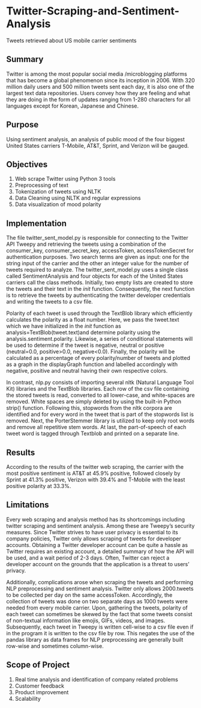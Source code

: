 # Twitter-Scraping-and-Sentiment-Analysis
Tweets retrieved about US mobile carrier sentiments


## Summary

Twitter is among the most popular social media /microblogging platforms that has become a global phenomenon since its inception in 2006. With 320 million daily users and 500 million tweets sent each day, it is also one of the largest text data repositories. Users convey how they are feeling and what they are doing in the form of updates ranging from 1-280 characters for all languages except for Korean, Japanese and Chinese.  


## Purpose

Using sentiment analysis, an analysis of public mood of the four biggest United States carriers  T-Mobile, AT&T, Sprint, and Verizon will be gauged.




## Objectives

1.	Web scrape Twitter using Python 3 tools
2.	Preprocessing of text
3.	Tokenization of tweets using NLTK
4.	 Data Cleaning using NLTK and regular expressions
5.	Data visualization of mood polarity


## Implementation


The file twitter_sent_model.py is responsible for connecting to the Twitter API Tweepy and retrieving the tweets using a combination of the consumer_key, consumer_secret_key, accessToken, accessTokenSecret for authentication purposes. Two search terms are given as input: one for the string input of the carrier and the other an integer value for the number of tweets required to analyze. The twitter_sent_model.py uses a single class called SentimentAnalysis and four objects for each of the United States carriers call the class methods. Initially, two empty lists are created to store the tweets and their text in the _init_ function. Consequently, the next function is to retrieve the tweets by authenticating the twitter developer credentials and writing the tweets to a csv file.

Polarity of each tweet is used through the TextBlob library which efficiently calculates the polarity as a float number. Here, we pass the tweet.text which we have initialized in the _init_ function as analysis=TextBlob(tweet.text)and determine polarity using the analysis.sentiment.polarity. Likewise, a series of conditional statements will be used to determine if the tweet is negative, neutral or positive (neutral=0.0, positive>0.0, negative<0.0). Finally, the polarity will be calculated as a percentage of every polarity/number of tweets and plotted as a graph in the displayGraph function and labelled accordingly with negative, positive and neutral having their own respective colors.

In contrast, nlp.py consists of importing several nltk (Natural Language Tool Kit) libraries and the TextBlob libraries. Each row of the csv file containing the stored tweets is read, converted to all lower-case, and white-spaces are removed. White spaces are simply deleted by using the built-in Python strip() function. Following this, stopwords from the nltk corpora are identified and for every word in the tweet that is part of the stopwords list is removed. Next, the PorterStemmer library is utilized to keep only root words and remove all repetitive stem words. At last, the part-of-speech of each tweet word is tagged through Textblob and printed on a separate line.


## Results

According to the results of the twitter web scraping, the carrier with the most positive sentiment is AT&T at 45.9% positive, followed closely by Sprint at 41.3% positive, Verizon with 39.4% and T-Mobile with the least positive polarity at 33.3%.


## Limitations

Every web scraping and analysis method has its shortcomings including twitter scraping and sentiment analysis. Among these are Tweepy’s security measures. Since Twitter strives to have user privacy is essential to its company policies, Twitter only allows scraping of tweets for developer accounts. Obtaining a Twitter developer account can be quite a hassle as Twitter requires an existing account, a detailed summary of how the API will be used, and a wait period of 2-3 days. Often, Twitter can reject a developer account on the grounds that the application is a threat to users’ privacy.

Additionally, complications arose when scraping the tweets and performing NLP preprocessing and sentiment analysis. Twitter only allows 2000.tweets to be collected per day on the same accessToken. Accordingly, the collection of tweets was done on two separate days as 1000 tweets were needed from every mobile carrier. Upon, gathering the tweets, polarity of each tweet can sometimes be skewed by the fact that some tweets consist of non-textual information like emojis, GIFs, videos, and images. Subsequently, each tweet in Tweepy is written cell-wise to a csv file even if in the program it is written to the csv file by row. This negates the use of the pandas library as data frames for NLP preprocessing are generally built row-wise and sometimes column-wise.



## Scope of Project

1.	 Real time analysis and identification of company related problems
2.	Customer feedback
3.	Product improvement
4.	Scalability
